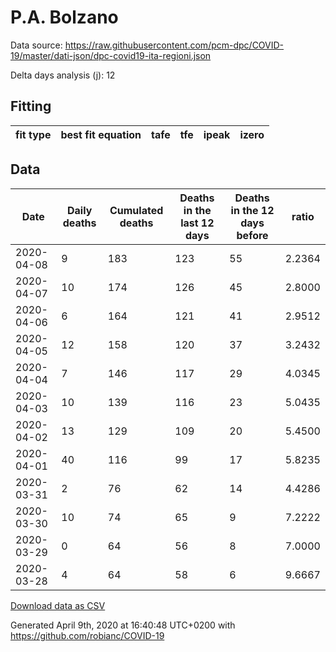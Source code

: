 # P.A. Bolzano

Data source: https://raw.githubusercontent.com/pcm-dpc/COVID-19/master/dati-json/dpc-covid19-ita-regioni.json

Delta days analysis (j): 12

## Fitting 
|fit type|best fit equation|tafe|tfe|ipeak|izero|
|-------|-----|--------|------|---|---|

## Data
|Date|Daily deaths|Cumulated deaths|Deaths in the last 12 days|Deaths in the 12 days before|ratio|
|----|----------|-----------|-------|--------------------|-----|
|2020-04-08|9|183|123|55|2.2364|
|2020-04-07|10|174|126|45|2.8000|
|2020-04-06|6|164|121|41|2.9512|
|2020-04-05|12|158|120|37|3.2432|
|2020-04-04|7|146|117|29|4.0345|
|2020-04-03|10|139|116|23|5.0435|
|2020-04-02|13|129|109|20|5.4500|
|2020-04-01|40|116|99|17|5.8235|
|2020-03-31|2|76|62|14|4.4286|
|2020-03-30|10|74|65|9|7.2222|
|2020-03-29|0|64|56|8|7.0000|
|2020-03-28|4|64|58|6|9.6667|

[Download data as CSV](COVID-19_p.a._bolzano_j12_2020-04-08.csv)

Generated April 9th, 2020 at 16:40:48 UTC+0200 with https://github.com/robianc/COVID-19
